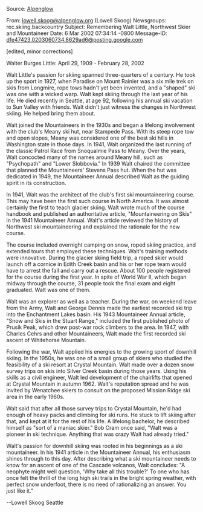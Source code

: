 Source: [Alpenglow](http://www.alpenglow.org/ski-history/notes/orig/little-walt-obit.txt)

From: lowell.skoog@alpenglow.org (Lowell Skoog)
Newsgroups: rec.skiing.backcountry
Subject: Remembering Walt Little, Northwest Skier and Mountaineer
Date: 6 Mar 2002 07:34:14 -0800
Message-ID: <dfe47423.0203060734.8629ad6@posting.google.com>

[edited, minor corrections]

Walter Burges Little: April 29, 1909 - February 28, 2002 

Walt Little's passion for skiing spanned three-quarters of a
century.  He took up the sport in 1927, when Paradise on Mount
Rainier was a six mile trek on skis from Longmire, rope tows
hadn't yet been invented, and a "shaped" ski was one with a
wicked warp.  Walt kept skiing through the last year of his life.
He died recently in Seattle, at age 92, following his annual ski
vacation to Sun Valley with friends.  Walt didn't just witness
the changes in Northwest skiing.  He helped bring them about.

Walt joined the Mountaineers in the 1930s and began a lifelong
involvement with the club's Meany ski hut, near Stampede Pass.
With its steep rope tow and open slopes, Meany was considered one
of the best ski hills in Washington state in those days.  In
1941, Walt organized the last running of the classic Patrol Race
from Snoqualmie Pass to Meany.  Over the years, Walt concocted
many of the names around Meany hill, such as "Psychopath" and
"Lower Slobbovia." In 1939 Walt chaired the committee that
planned the Mountaineers' Stevens Pass hut.  When the hut was
dedicated in 1949, the Mountaineer Annual described Walt as the
guiding spirit in its construction.

In 1941, Walt was the architect of the club's first ski
mountaineering course.  This may have been the first such course
in North America.  It was almost certainly the first to teach
glacier skiing.  Walt wrote much of the course handbook and
published an authoritative article, "Mountaineering on Skis" in
the 1941 Mountaineer Annual.  Walt's article reviewed the history
of Northwest ski mountaineering and explained the rationale for
the new course.

The course included overnight camping on snow, roped skiing
practice, and extended tours that employed these techniques.
Walt's training methods were innovative.  During the glacier
skiing field trip, a roped skier would launch off a cornice in
Edith Creek basin and his or her rope team would have to arrest
the fall and carry out a rescue.  About 100 people registered for
the course during the first year.  In spite of World War II,
which began midway through the course, 31 people took the final
exam and eight graduated.  Walt was one of them.

Walt was an explorer as well as a teacher.  During the war, on
weekend leave from the Army, Walt and George Dennis made the
earliest recorded ski trip into the Enchantment Lakes basin.  His
1943 Mountaineer Annual article, "Snow and Skis in the Stuart
Range," included the first published photo of Prusik Peak, which
drew post-war rock climbers to the area.  In 1947, with Charles
Cehrs and other Mountaineers, Walt made the first recorded ski
ascent of Whitehorse Mountain.

Following the war, Walt applied his energies to the growing sport
of downhill skiing.  In the 1950s, he was one of a small group of
skiers who studied the feasibility of a ski resort at Crystal
Mountain.  Walt made over a dozen snow survey trips on skis into
Silver Creek basin during those years.  Using his skills as a
civil engineer, Walt led development of the chairlifts that
opened at Crystal Mountain in autumn 1962.  Walt's reputation
spread and he was invited by Wenatchee skiers to consult on the
proposed Mission Ridge ski area in the early 1960s.

Walt said that after all those survey trips to Crystal Mountain,
he'd had enough of heavy packs and climbing for ski runs.  He
stuck to lift skiing after that, and kept at it for the rest of
his life.  A lifelong bachelor, he described himself as "sort of
a maniac skier." Bob Cram once said, "Walt was a pioneer in ski
technique.  Anything that was crazy Walt had already tried."

Walt's passion for downhill skiing was rooted in his beginnings
as a ski mountaineer.  In his 1941 article in the Mountaineer
Annual, his enthusiasm shines through to this day.  After
describing what a ski mountaineer needs to know for an ascent of
one of the Cascade volcanos, Walt concludes: "A neophyte might
well question, 'Why take all this trouble?' To one who has once
felt the thrill of the long high ski trails in the bright spring
weather, with perfect snow underfoot, there is no need of
rationalizing an answer.  You just like it."

--Lowell Skoog
  Seattle

